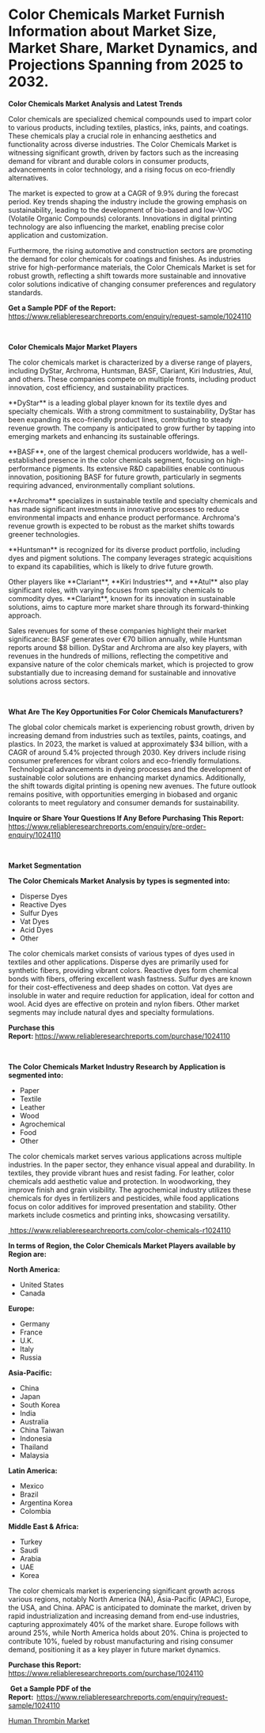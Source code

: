 <p><h1>Color Chemicals Market Furnish Information about Market Size, Market Share, Market Dynamics, and Projections Spanning from 2025 to 2032.</h1></p><p><strong>Color Chemicals Market Analysis and Latest Trends</strong></p>
<p><p>Color chemicals are specialized chemical compounds used to impart color to various products, including textiles, plastics, inks, paints, and coatings. These chemicals play a crucial role in enhancing aesthetics and functionality across diverse industries. The Color Chemicals Market is witnessing significant growth, driven by factors such as the increasing demand for vibrant and durable colors in consumer products, advancements in color technology, and a rising focus on eco-friendly alternatives.</p><p>The market is expected to grow at a CAGR of 9.9% during the forecast period. Key trends shaping the industry include the growing emphasis on sustainability, leading to the development of bio-based and low-VOC (Volatile Organic Compounds) colorants. Innovations in digital printing technology are also influencing the market, enabling precise color application and customization.</p><p>Furthermore, the rising automotive and construction sectors are promoting the demand for color chemicals for coatings and finishes. As industries strive for high-performance materials, the Color Chemicals Market is set for robust growth, reflecting a shift towards more sustainable and innovative color solutions indicative of changing consumer preferences and regulatory standards.</p></p>
<p><strong>Get a Sample PDF of the Report:&nbsp;</strong> <a href="https://www.reliableresearchreports.com/enquiry/request-sample/1024110?utm_campaign=3210&utm_medium=2&utm_source=Github&utm_content=ia&utm_term=06032025&utm_id=color-chemicals">https://www.reliableresearchreports.com/enquiry/request-sample/1024110</a></p>
<p>&nbsp;</p>
<p><strong>Color Chemicals Major Market Players</strong></p>
<p><p>The color chemicals market is characterized by a diverse range of players, including DyStar, Archroma, Huntsman, BASF, Clariant, Kiri Industries, Atul, and others. These companies compete on multiple fronts, including product innovation, cost efficiency, and sustainability practices.</p><p>**DyStar** is a leading global player known for its textile dyes and specialty chemicals. With a strong commitment to sustainability, DyStar has been expanding its eco-friendly product lines, contributing to steady revenue growth. The company is anticipated to grow further by tapping into emerging markets and enhancing its sustainable offerings.</p><p>**BASF**, one of the largest chemical producers worldwide, has a well-established presence in the color chemicals segment, focusing on high-performance pigments. Its extensive R&D capabilities enable continuous innovation, positioning BASF for future growth, particularly in segments requiring advanced, environmentally compliant solutions.</p><p>**Archroma** specializes in sustainable textile and specialty chemicals and has made significant investments in innovative processes to reduce environmental impacts and enhance product performance. Archroma's revenue growth is expected to be robust as the market shifts towards greener technologies.</p><p>**Huntsman** is recognized for its diverse product portfolio, including dyes and pigment solutions. The company leverages strategic acquisitions to expand its capabilities, which is likely to drive future growth.</p><p>Other players like **Clariant**, **Kiri Industries**, and **Atul** also play significant roles, with varying focuses from specialty chemicals to commodity dyes. **Clariant**, known for its innovation in sustainable solutions, aims to capture more market share through its forward-thinking approach.</p><p>Sales revenues for some of these companies highlight their market significance: BASF generates over €70 billion annually, while Huntsman reports around $8 billion. DyStar and Archroma are also key players, with revenues in the hundreds of millions, reflecting the competitive and expansive nature of the color chemicals market, which is projected to grow substantially due to increasing demand for sustainable and innovative solutions across sectors.</p></p>
<p>&nbsp;</p>
<p><strong>What Are The Key Opportunities For Color Chemicals Manufacturers?</strong></p>
<p><p>The global color chemicals market is experiencing robust growth, driven by increasing demand from industries such as textiles, paints, coatings, and plastics. In 2023, the market is valued at approximately $34 billion, with a CAGR of around 5.4% projected through 2030. Key drivers include rising consumer preferences for vibrant colors and eco-friendly formulations. Technological advancements in dyeing processes and the development of sustainable color solutions are enhancing market dynamics. Additionally, the shift towards digital printing is opening new avenues. The future outlook remains positive, with opportunities emerging in biobased and organic colorants to meet regulatory and consumer demands for sustainability.</p></p>
<p><strong>Inquire or Share Your Questions If Any Before Purchasing This Report:</strong> <a href="https://www.reliableresearchreports.com/enquiry/pre-order-enquiry/1024110?utm_campaign=3210&utm_medium=2&utm_source=Github&utm_content=ia&utm_term=06032025&utm_id=color-chemicals">https://www.reliableresearchreports.com/enquiry/pre-order-enquiry/1024110</a></p>
<p>&nbsp;</p>
<p><strong>Market Segmentation</strong></p>
<p><strong>The Color Chemicals Market Analysis by types is segmented into:</strong></p>
<p><ul><li>Disperse Dyes</li><li>Reactive Dyes</li><li>Sulfur Dyes</li><li>Vat Dyes</li><li>Acid Dyes</li><li>Other</li></ul></p>
<p><p>The color chemicals market consists of various types of dyes used in textiles and other applications. Disperse dyes are primarily used for synthetic fibers, providing vibrant colors. Reactive dyes form chemical bonds with fibers, offering excellent wash fastness. Sulfur dyes are known for their cost-effectiveness and deep shades on cotton. Vat dyes are insoluble in water and require reduction for application, ideal for cotton and wool. Acid dyes are effective on protein and nylon fibers. Other market segments may include natural dyes and specialty formulations.</p></p>
<p><strong>Purchase this Report:&nbsp;</strong><a href="https://www.reliableresearchreports.com/purchase/1024110?utm_campaign=3210&utm_medium=2&utm_source=Github&utm_content=ia&utm_term=06032025&utm_id=color-chemicals">https://www.reliableresearchreports.com/purchase/1024110</a></p>
<p>&nbsp;</p>
<p><strong>The Color Chemicals Market Industry Research by Application is segmented into:</strong></p>
<p><ul><li>Paper</li><li>Textile</li><li>Leather</li><li>Wood</li><li>Agrochemical</li><li>Food</li><li>Other</li></ul></p>
<p><p>The color chemicals market serves various applications across multiple industries. In the paper sector, they enhance visual appeal and durability. In textiles, they provide vibrant hues and resist fading. For leather, color chemicals add aesthetic value and protection. In woodworking, they improve finish and grain visibility. The agrochemical industry utilizes these chemicals for dyes in fertilizers and pesticides, while food applications focus on color additives for improved presentation and stability. Other markets include cosmetics and printing inks, showcasing versatility.</p></p>
<p><a href="https://www.reliableresearchreports.com/color-chemicals-r1024110?utm_campaign=3210&utm_medium=2&utm_source=Github&utm_content=ia&utm_term=06032025&utm_id=color-chemicals">&nbsp;https://www.reliableresearchreports.com/color-chemicals-r1024110</a></p>
<p><strong>In terms of Region, the Color Chemicals Market Players available by Region are:</strong></p>
<p>
    <p> <strong> North America: </strong>
        <ul>
            <li>United States</li>
            <li>Canada</li>
        </ul>
        </p> 
    <p> <strong> Europe: </strong>
        <ul>
            <li>Germany</li>
            <li>France</li>
            <li>U.K.</li>
            <li>Italy</li>
            <li>Russia</li>
        </ul>
        </p> 
    <p> <strong> Asia-Pacific: </strong>
        <ul>
            <li>China</li>
            <li>Japan</li>
            <li>South Korea</li>
            <li>India</li>
            <li>Australia</li>
            <li>China Taiwan</li>
            <li>Indonesia</li>
            <li>Thailand</li>
            <li>Malaysia</li>
        </ul>
        </p> 
    <p> <strong> Latin America: </strong>
        <ul>
            <li>Mexico</li>
            <li>Brazil</li>
            <li>Argentina Korea</li>
            <li>Colombia</li>
        </ul>
        </p> 
    <p> <strong> Middle East & Africa: </strong>
        <ul>
            <li>Turkey</li>
            <li>Saudi</li>
            <li>Arabia</li>
            <li>UAE</li>
            <li>Korea</li>
        </ul>
    </p>
    </p>
<p><p>The color chemicals market is experiencing significant growth across various regions, notably North America (NA), Asia-Pacific (APAC), Europe, the USA, and China. APAC is anticipated to dominate the market, driven by rapid industrialization and increasing demand from end-use industries, capturing approximately 40% of the market share. Europe follows with around 25%, while North America holds about 20%. China is projected to contribute 10%, fueled by robust manufacturing and rising consumer demand, positioning it as a key player in future market dynamics.</p></p>
<p><strong>Purchase this Report: </strong><a href="https://www.reliableresearchreports.com/purchase/1024110?utm_campaign=3210&utm_medium=2&utm_source=Github&utm_content=ia&utm_term=06032025&utm_id=color-chemicals">https://www.reliableresearchreports.com/purchase/1024110</a></p>
<p>&nbsp;<strong>Get a Sample PDF of the Report:&nbsp;&nbsp;</strong><a href="https://www.reliableresearchreports.com/enquiry/request-sample/1024110?utm_campaign=3210&utm_medium=2&utm_source=Github&utm_content=ia&utm_term=06032025&utm_id=color-chemicals">https://www.reliableresearchreports.com/enquiry/request-sample/1024110</a></p>
<p><strong></strong></p>
<p><p><a href="https://github.com/briandahm87/Market-Research-Report-List-1/blob/main/human-thrombin-market.md?utm_campaign=3210&utm_medium=2&utm_source=Github&utm_content=ia&utm_term=06032025&utm_id=color-chemicals">Human Thrombin Market</a></p></p>